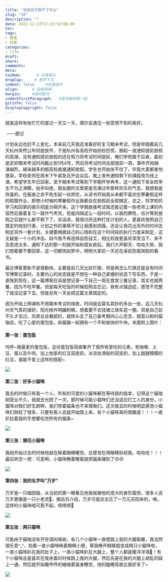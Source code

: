 ```yaml
---
title: "这些日子我干了什么"
slug: "34"
description: ""
date: 2022-12-13T17:23:52+08:00
toc: 
tags: 
- 随笔
- 日常
categories:
- life
draft: 
share:
comments:
meta: 
tocNum:       # 文章表头
dropCap:     # 首字下沉
indent: false     #标题居中
align:      # 段排首缩
margin:     #段间距式
indentFirstParagraph:   #是否缩进第一段
gitinfo: false
displayCopyright: false
---
```


就是这样匆匆忙忙的度过一天又一天，偶尔会遇见一些意想不到的美好。

​                                                                                                                   ——题记

计划永远也赶不上变化，本来前几天我还准备好好复习期末考试，但是伴随着前几天杭州突然公布彻底放开，于是杭州各高校开始纷纷恐慌，掀起一波通知提前放假的高潮，没有通知提前放假的还在努力将考试时间提前，俺们学校属于后者，最初是定好期末考试时间截止到1月4号，然后将考试时间全部提前一周，事件开始越演越烈，越来越多的额高校直接通知放假，学生也开始坐不住了，毕竟大家都害怕感染，学校老师在周末下午紧急召开会议后，晚上发布通知剩下的课程改为线上课，希望学生早日回家，至于期末考试等到下学期开学再考，这一通知下来全校学生不为之沸腾，拍手叫绝，朋友圈的文案更是充满过年那样欢乐的气息，我想我是欣喜的，在振奋之余不免生起一丝担忧，从读书开始我从来都不喜欢在寒暑假这样的假期作业，即使小时候的寒暑假作业我都会在放假前全部搞定，总之，将学校的学习和回家的娱乐彻底分隔开来。这个学期直接考试我还能记着一些老师上课的内容然后接着复习一鼓作气考完，但是间隔这么一段时间，以我的脾性，估计等到放假之后就什么都不剩下了。实话讲，我很讨厌这种打扰计划的人，更喜欢按照自己既定的规划行事，计划之外的事情不仅让我感到烦躁，还会让我花出另外的时间去制定另外一套计划，关键要根据自己的心情和在这个时间段的执行力度来制定，这无疑是一个小的冲击。如今我不再选择自怨自艾，相比较我更喜欢享受当下，来不及思虑太多，通知下达的那一刻就开始和朋友疯玩，我们大声聊天、哈哈大笑、我们想着要不要回家，这一切都恍如梦中，明明大家前一天还在桌前愁眉哭脸的看书。

最近博客更新不是很勤快，主要是前几天比较忙碌，但是再怎么忙碌还是会有时间写博客记录的，主要内心的状态就是不想在一种自己紧绷的状态下写东西，于是一直拖到现在，这一篇博客应该是想记录一下自己一周在食堂三餐记录，其实也就两餐，因为不吃早餐。但是每天吃饭的时候拍照会忘记，我有点强迫症，感觉不完整了就没记录下去，但是总有一天会把这篇文章搞定的。

因为开始上网课和不用期末考试的缘故，时间就会莫名其妙的多出一些，这几天杭州天气真的很好，阳光格外明媚刺眼，想着要不去钱塘江骑车逛一圈，但是自己前不久才去过，风景总会看腻的，就转头去了自己备考期间心心念念、翘首以盼的猫咖店，吃了心爱的蛋包饭，和猫猫一起拥有一个平和愉快的午休。末尾附上图片：

#### 第一张：蛋包饭

呜呼~我最爱的蛋包饭，这份蛋包饭简直集齐了我所有爱吃的元素，有咖喱、土豆、蛋以及牛肉，加上他家的红豆双皮奶，冰凉丝滑般的双皮奶，加上甜甜糯糯的红豆，谁能不爱上这样的搭配~

![](https://lh3.googleusercontent.com/FoIbPpL0fZubGMfqtH_2LBzwxD12fOMTCmOe1OgVljwbGuwJNQ3wvjeMX9-BFaCA3eBrMbg-kXYsfHLD7bQZqrmqiGP6Yyy92nLs5aJyiVA_rnjsT6lfgFuCTIF4c5Z6rBg-HwPo3FX2aWq_E7K7TIvsJawurxbMYhW2t6NvLR3GktHCRqa65sYz4J23qUiRHZMp6OtJm2QY7gGvEkQAFr6Qp-ypGEZRh4mN5cC_D-GesBSiD_JbP_ywXIdCcKs3MPoXBGt1jkGY19Al2TNandSogy93U51R2XZ0AeyCdXX7yStkZnPphxKmcGk4CS1uZBWBC-G3JsEJvCL4BeweN6Q0PxHjD4IABkWZ-cbDarHTwg6pBf1m467ABP5pmLJhizUewPNeqmbhxujTVwZe0ivLNDaX2eO6NZDpIkJEtJcXFrodykOcq47MA9_qV25wG5t8Py3vTUl8ihRVbUYMTwUlmWl-mOj5Ztdefugtmp2YAjrOC0cBndIX3AWFy77Cxt4RmdS2YDxs-nNulTKX3VDwTLStz83DHDOiLQQa3qwt6nXOwds49ASlittzUteN9xB1e64d5sAvMI4ijOX_sHRbTRoRQECr6wD1pRyGMM0gA5UKkuHtzYiYFEEa_DKGPJxUBfdh_6FnD1GRHfSktFLt8avL7LadvoeCFJhvcrNON1jhn9ko_RjKSz-v2D_OSa3jkrGMIvOBa2g-fbt808EmtiPFQvlfa6_4taeFhJVW9AEjuRwHR73sbGcYlXzeU_zjRyw2el7vbCJfSLoe_wzqvNZKZICQ7ZOGdfsCin9eCqJ9AqkbbIk7Nm1m1tG_G7SS9UW6hZS1-OuWOSyNoiyanMezry44rdSaTnI_zceRHRaEH98UYcmhfeNuB_-kbtuRv4ucUdFY7cuiyqeks4Oa4ezCgy0pYbsxRbuZGsmS=w1780-h1334-no?authuser=0)

#### 第二张：好多小猫咪

我去的时候只有我一个人，所有的可爱的小猫咪都在等待我的临幸，记得这个猫咖刚营业不久，我就去光顾了一次，那时候可能小猫咪们还没适应打工人的身份，小猫咪对我们好生疏啊，我们带着猫条也不来理我们。这次我去的时候明显感觉小猫咪们熟稔了很多，只要有客人去就开始围上来，有个小猫咪真的很霸道！！！一直扒拉着我的手想要吃完所有的猫条~

![](https://lh3.googleusercontent.com/bdLA3Lz0h_kZCHx_kKBEgQDKnFhLQ4GZn--rteu7UlSfKfMizGC-vbWkWcBnSE6HY-zJWF_KT2C7BAxJNCB3rQrKdMzwBMpT6Yd0s0sW0yqs_7QEaXJTThfUKBWLAHy1cemv6CY6ZG-inW88kI3coUZVA_NYDIv5WKBxqZNBKyndcSlg1ABAyn1_Iy6iB50lvB15mBlg5vFIdV6pKrRk8_QEKMUD5xu2zxuBfOh6P7Xm1xmUgLWwJfqQOBiu5tZMmy-FrTfokzf3kAhmOIZfjPDscq1O9TOVAgFWEDfGMFMXaQsIqzFMGAeWX3c6lczVru5lfWiKmYPCLZsu0U1OnbwRhMD-XG5R6ke_mebZPwndL7Bp8AG6cdlZMvwMiuN5_WQjX8rNkwuHIfGNA0vodWJh_IUPa6JSZpRXsphux_J4N8Q6HoHiEI1JaBBZm1P5xpEb5oRNoKk8sjROgszRgfMEUW_n2pkg3q3AfP7t5tIrIFVai5nDb4CuWzlQtunbmcOunn5BXhIkrJndRHcuKj0jKGtZLgoqOuVfEZF2WMG0LJUcpH1XEs--RTiDOhoo4le_YKN7XIXXsmELgRBYE6dPZmxOORu-TeS4wJMOks7KvKMWTCWTIl7m5BRQhZ1FNwDtPqUC_MxKCHanukCsgHyrXptU8NjOrlSLdo7JkL49TCTxKPEj75gUbNd63kFuz467qJvjoBrs3v7LXB4THiOMfc4WM0ifaG2Hxgr55hgec425RJHUCLEadlXhCCdjEOgCu-YnuyMW6RW-5Xa_r-SRKJz1ms7GyQNbWEPng36Wb-uhL0OUAZuhnEpbp2DTXD6bQDOQebqLQiqiyUTX20YwS4H_89DoWT0oC7iC2OYxgJoeoaX7Et47m9x1fa9qQ8Wp_BQ5lowpcV_ExguXWhdvtdbxso62kouhd6WWE7t6=w2560-h1156-no?authuser=0)

####  第三张：狸花小猫咪

我刚开始过去的时候他就在眯着眼睛睡觉，总感觉在用眼睛斜视我，哈哈哈！！！最后转念一想：可恶啊，小猫咪睡着睡着就把猫条赚到了😍😍

![](https://lh3.googleusercontent.com/nHZnzyqm3g9tzSA4ja2NF5OY0-kH_gPjGhtzNLoVwGRcktfQPhW23mtjEcG5kv9eycfMNcZeS9Dr0U7THSzq7YSLQkStn0VbzVtonNZW2OOd2nd9GjHQsy_q-zbSRbnp0KqMbNHFT0AFq8Ye_OZqLk9QLXIf4SuUEjZP0EHMKn5blIhqmlQuXWkKHPMgkHxljLHK4BPDKppEi-16eAdS5TaxZEYBUzUy1lMgY71wUUOfb3j1nifR37bQmBTNYueRg9tK2cN23D9sGaRHcBuwOPjBs-zc5vFAPodulAzMWUhLXeJxoQJh9PEX29umOtiyzgdgP3uMcoDeXNQ0-0_Zm8ulADLdU0d3omJKcsQ2YsaaFZF1u942kyVz0icPbk7nlXjrJhXamFJii7MvCHQ2HSVj918RxeaXa8Qaoya1vtL0iNgUS4Dr_N1wWIc996ZRX-UmHdF-31npnT4kObl5QiZmUWZDf7YGdTJJ2m08hLmOIoWGWd4CHNcVE_dQeHm8Iaga8mUHPm5MsJijN-tEhRV04Nwe3oWq5ax2W9pxGXTOu77EHg_DfWfUIBhHrAOOe2poSZzdIM4xS9VF0T4GFmjrAByGWYGx6CUj_UOYoQTtPBf2Jw9uWffomUgEmjJF2G7YHKW6P4wA3pbfLxfcu-AySyK4dHtwXgppO3PSTpfgldP7lWnWCV6nGwmTGAH2RFBjm_WZ30Mp10oXizImEV5REAJ04P1574d-fnCVwb2tiiedXJVMCHNlWrmz-ySfwyP2v6AeNRDqlskqIVn972llCEv7b3DAUxbMad-1qalUZuhY-7gHmfAKqCwV9sDiWL8fkmf4doJzTnyBcVwSIgvGSGj1-ENPbjYdhzTCU9-FJ-iUJ2Ao7Xpj3tVHHsT8-w25CBiJvidBypeJLcYXKw75TW_JdQdzq_mu9EECzSyc=w2560-h1156-no?authuser=0)

####  第四张：我的名字叫“万岁”

万岁是一只缅因猫，从当初的第一眼看见他我就被他的庞大的身形震惊，很多人说万岁更像是一只小老虎🎉，据店员介绍，万岁可是店主花了一万元买回来的，咦，这样的小猫咪咱可惹不起，啧啧啧🙈

![](https://lh3.googleusercontent.com/jXwC44_gnTpY9FkS13QdexstiIP7LEEvSCdaGG09g_yglq8SS91NvxZV3QZBbYU8ailsn74OrhQgUB51uFQuDJUCP1qkQdzWzZD6dpJwXKUVWnqSHuFRxLm3Z3pVa1PjVoLsxH5jTRGvAMNRFlF_bKTqjtTvwn-5IRyGi1zsOSF5nuDUg9XOzNLNMPESEbsd4WipLmYl8RLY6Bkw1jZPK1YFrVCy0U1XblUIEiq2dBnmcO6zvqR4tPidApeafsmx1U_hLSuwOgQ37Ky7rbYrWR-2r1BublhfilCb3_A-zFKpfSxaZZu39VnX8wx-IRRJ2EI-kQ_cYFMRdQIXJz-Z8VgngPlLBOsovlanE4808vGiNkBjKDF0UHPTKNVkLLqG8oxNU8KYUT4Ag4X4mScTqsNE-Ys4ZLCUhWg1B_Vkfy6HnhVQNPTE3-Hp0WcePaAYeuVQzQpAHtdLgHSjJTVdP0W-debg2wqy73jvobdTnUIxXwmyF16ktwBkxI1X_bcl2xLVXX31p9Pg-nHhnTw2LMPcvYC4o2GlQWE2xPgpOHBjE7HAnh5ODwQtgUpneFk6rI8p3wZEsfLolwgX2FzUOz65BejtaTVOy9pP_XUKXcvqF32SLIaCgE3lf_BiVtGntqrxi2PdzsIOrGNN0HDFrsXYpjZ92K6uD2AbxZ9jy15DwxbGu_lWsYvDgDPBfQGAjDvqodwwHkQuC8I3l4eecigzenpgfeallWUYBcvyoUWZgSdGAjJF0LjNs048z0E9gVFRy-BCa2Rth0USde1ZYB4Auxyh2wCGVSRq9PvnSQdtY53Mc4k1y5SNClThZLiA29PxxC2oL378qLCRn6lhx-qS-mkPrSCSpJHozW2Msn4y8f9hH0DUpzWRSnP80ebndc3TUt6ZmLlPujVZt31rbh7GQcopYEsFHaexrVLwkknj=w1350-h1334-no?authuser=0)

####  第五张：两只猫咪

可能由于猫咖没有开空调的缘故，有几个小猫咪一直想跳上我的大腿取暖，我当然很乐意^_^，抱着一直小猫咪眯着眼睛小憩，等我睁开眼睛就变成两只小猫咪啦，一直小猫咪趴在我的肚子上，一直小猫咪趴在大腿上，整个人都是暖洋洋滴👀！有个小猫咪总是喜欢在我坐着的时候跳上我的大腿，然后先是在我的大腿上胡乱的踩上一通，然后就开始暖呼呼的蜷缩着猫身睡觉，他的瞌睡简直比我好多了~

![](https://lh3.googleusercontent.com/2t2uq0LEv7YU77EA2doBmLebganJ5qyP5RmQj84Adw9HIRISfzymrqDY9LW-7lj-LmLHWoEd2GBkVopSZjjhA8BxzdG8ug1Pnp14afW5Yky1SAbs77rA3RmoyL3-Z25C-l7NO1UvtVzdBZ-Gxuo5GVvrLHzn-BodsqDfHXpZCbdgO6LXWoppxjjUfPPuYuLXOqYQ9lxzYx9kRnMNa8DhdoSp4e6Rg8ifX2C09OuRqsP5fEW4xo0zZe9VmRYHIey5joy5fyyIS4nmhl_B1nlgeHRIgZ-xJbZ2ovgJOHINzLxYbPN7qO9bXip9OYmNAVKoX1HSSOb3UoQ6tXvxr6GCemYszoaOa9oJi4LWIB9A2pY5jxsytnWDKz8Md7C37d8NJxyKDQBy7NAEWo2_1qQjNzrV3zr4xT0tizw2-YY9pGY2-QLvknqVpCnd0m5KFZSC8Man9H138uqjAG5r12pdZXj4678tXlDSD_NWNiZ5XecWeMpgJ0h4I8zP-P-zrD6RwMs87zXTcOth-kRUPH_fG28CF06e1V_BnsZiY_Rx-OX0WYFiusH8K6Fd_5qzDCQG7mdhiSPp34_ruuJbagHgAiZXLX1w8jd9ZJGS7JlpOzI-n6PGrOGC7YlOntvTTNwahkSvjD807RNPXS25GpwXcwHY0_461Is3-WE2m4gde-fz5LnJ7Ka1Gl8x8SW9FjyMp2Fp13R_FzuwW_td4-rpSg961FI5BrQ911ujxdY-2FRiDVBnm3JcAUtqpyDAfwx7V5S08tbHLnCZjX1iJC-mumk6fVQepPfI_xXA_PEOU3ddDmBtxLHQ8c9Tajwyfa62yDFeUPc9z_vNxHMM68Xa-js5ouDVX0fto-Q_8G6vrJYabagsU4nHcIV59WK_tE1TkaRwlxrnEOsjs7fB8Aztm6WvcFCe0Z0KT3xcFCI8v4Nr=w752-h1334-no?authuser=0)
